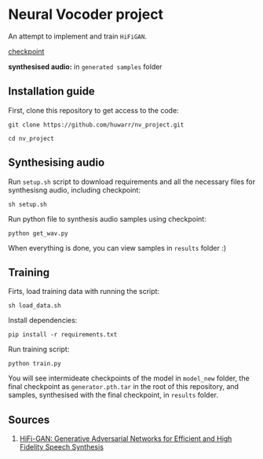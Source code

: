 # Neural Vocoder project

An attempt to implement and train `HiFiGAN`.

[checkpoint](https://drive.google.com/file/d/1HIPqkIErxzjlA-dFmQO82szjW0M_5u4A/view?usp=share_link)

**synthesised audio:** in `generated samples` folder

## Installation guide

First, clone this repository to get access to the code:

`git clone https://github.com/huwarr/nv_project.git`

`cd nv_project`

## Synthesising audio

Run `setup.sh` script to download requirements and all the necessary files for synthesisng audio, including checkpoint:

`sh setup.sh`

Run python file to synthesis audio samples using checkpoint:

`python get_wav.py`

When everything is done, you can view samples in `results` folder :)

## Training

Firts, load training data with running the script:

`sh load_data.sh`

Install dependencies:

`pip install -r requirements.txt`

Run training script:

`python train.py`

You will see intermideate checkpoints of the model in `model_new` folder, the final checkpoint as `generator.pth.tar` in the root of this repository, and samples, synthesised with the final checkpoint, in `results` folder.

## Sources

1. [HiFi-GAN: Generative Adversarial Networks for Efficient and High Fidelity Speech Synthesis](https://arxiv.org/pdf/2010.05646.pdf)
